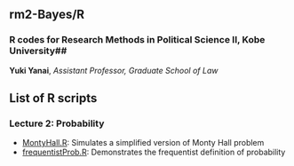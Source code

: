 ## rm2-Bayes/R

### R codes for Research Methods in Political Science II, Kobe University##

**Yuki Yanai**, *Assistant Professor, Graduate School of Law*


## List of R scripts

### Lecture 2: Probability

- [MontyHall.R](MontyHall.R): Simulates a simplified version of Monty Hall problem
- [frequentistProb.R](frequentistProb.R): Demonstrates the frequentist definition of probability